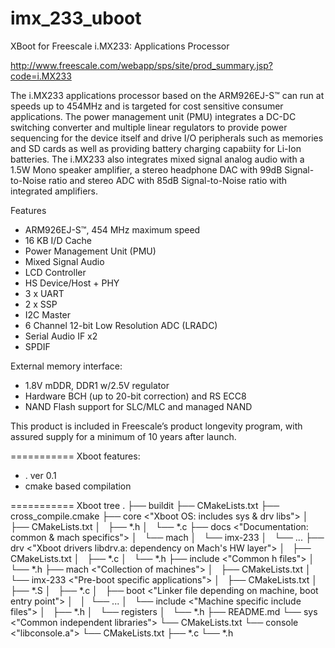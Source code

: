 imx_233_uboot
=============

XBoot for Freescale i.MX233: Applications Processor

http://www.freescale.com/webapp/sps/site/prod_summary.jsp?code=i.MX233

The i.MX233 applications processor based on the ARM926EJ-S™ can run at speeds up to 454MHz and is targeted for cost sensitive consumer applications. The power management unit (PMU) integrates a DC-DC switching converter and multiple linear regulators to provide power sequencing for the device itself and drive I/O peripherals such as memories and SD cards as well as providing battery charging capabiity for Li-Ion batteries. The i.MX233 also integrates mixed signal analog audio with a 1.5W Mono speaker amplifier, a stereo headphone DAC with 99dB Signal-to-Noise ratio and stereo ADC with 85dB Signal-to-Noise ratio with integrated amplifiers. 

Features
- ARM926EJ-S™, 454 MHz maximum speed
- 16 KB I/D Cache
- Power Management Unit (PMU)
- Mixed Signal Audio
- LCD Controller
- HS Device/Host + PHY
- 3 x UART
- 2 x SSP
- I2C Master
- 6 Channel 12-bit Low Resolution ADC (LRADC)
- Serial Audio IF x2
- SPDIF

External memory interface:
- 1.8V mDDR, DDR1 w/2.5V regulator
- Hardware BCH (up to 20-bit correction) and RS ECC8
- NAND Flash support for SLC/MLC and managed NAND

This product is included in Freescale’s product longevity program, with assured supply for a minimum of 10 years after launch.

===========
Xboot features:
- . ver 0.1
- cmake based compilation

===========
Xboot tree
.
├── buildit
├── CMakeLists.txt
├── cross_compile.cmake
├── core                    <"Xboot OS: includes sys & drv libs">
│   ├── CMakeLists.txt
│   ├── *.h
│   └── *.c
├── docs                    <"Documentation: common & mach specifics">
│   └── mach
│       └── imx-233
│           └── ...
├── drv                     <"Xboot drivers libdrv.a: dependency on Mach's HW layer">
│   ├── CMakeLists.txt
│   ├── *.c
│   └── *.h
├── include                 <"Common h files">
│   └── *.h
├── mach                    <"Collection of machines">
│   ├── CMakeLists.txt
│   └── imx-233             <"Pre-boot specific applications">
│       ├── CMakeLists.txt
│       ├── *.S
│       ├── *.c
│       ├── boot            <"Linker file depending on machine, boot entry point">
│       │   └── ...
│       └── include         <"Machine specific include files">
│           ├── *.h
│           └── registers
│               └── *.h
├── README.md
└── sys                     <"Common independent libraries">
    └── CMakeLists.txt
        └── console         <"libconsole.a">
                └── CMakeLists.txt
                    ├── *.c
                    └── *.h


